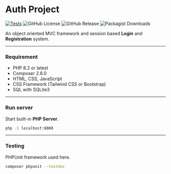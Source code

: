 # Auth Project

[![Tests](https://github.com/codebysushil/Auth/actions/workflows/Tests.yml/badge.svg?branch=main)](https://github.com/codebysushil/Auth/actions/workflows/Tests.yml)
![GitHub License](https://img.shields.io/github/license/codebysushil/Auth?style=flat&logo=github&color=blue)
![GitHub Release](https://img.shields.io/github/v/release/codebysushil/Auth?style=flat&logo=github&color=blue)
![Packagist Downloads](https://img.shields.io/packagist/dt/codebysushil/Auth?style=flat&color=blue)



An object oriented MVC framework and session based **Login** and **Registration** system.

___

### Requirement

* PHP 8.2 or latest
* Composer 2.8.0
* HTML, CSS, JavaScript
* CSS Framework (Tailwind CSS or Bootstrap)
* SQL with SQLite3

___

### Run server
Start built-in __PHP Server__.

```bash
php -S localhost:8080
```
___

### Testing
PHPUnit framework used here.

```bash
composer phpunit --testdox
```
